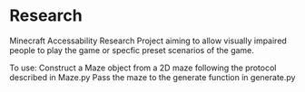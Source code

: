 # Research

Minecraft Accessability Research Project aiming to allow visually impaired people to play the game or specfic preset scenarios of the game.

To use:
    Construct a Maze object from a 2D maze following the protocol described in Maze.py
    Pass the maze to the generate function in generate.py
